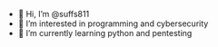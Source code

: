 - 👋 Hi, I’m @suffs811
- 👀 I’m interested in programming and cybersecurity
- 🌱 I’m currently learning python and pentesting 


